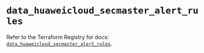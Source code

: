 # `data_huaweicloud_secmaster_alert_rules`

Refer to the Terraform Registry for docs: [`data_huaweicloud_secmaster_alert_rules`](https://registry.terraform.io/providers/huaweicloud/huaweicloud/1.71.1/docs/data-sources/secmaster_alert_rules).
